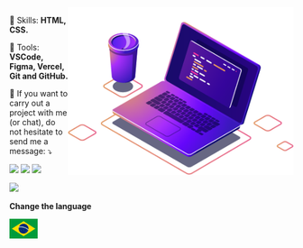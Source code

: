 <img src="https://github.com/MatheusFC2/MatheusFC2/blob/master/computer-illustration.png" min-width="400px" max-width="400px" width="400px" align="right" alt="Computador-Matheus">

<p align="left">
  🦄 Skills: <strong>HTML, CSS.</strong>
</p>

<p align="left">
  💼 Tools: <strong>VSCode, Figma, Vercel, Git and GitHub.</strong>
</p>

<p align="left">
  💌 If you want to carry out a project with me (or chat), do not hesitate to send me a message: ⤵️
</p>

<p align="left">
  <a href="https://instagram.com/omatheusfc" alt="Instagram">
  <img src="https://img.shields.io/badge/-Instagram-DF0174?style=for-the-badge&logo=instagram&logoColor=white&link=https://instagram.com/omatheusfc/"/></a>

  <a href="https://www.linkedin.com/in/matheus-freitas-campos-235305137/" alt="Linkedin">
  <img src="https://img.shields.io/badge/-Linkedin-0e76a8?style=for-the-badge&logo=Linkedin&logoColor=white&link=https://www.linkedin.com/in/matheus-freitas-campos-235305137/" /></a>
  
  <a href="https://github.com/MatheusFC2" alt="Github">
  <img src="https://img.shields.io/badge/GitHub-100000?style=for-the-badge&logo=github&logoColor=white&link=https://github.com/MatheusFC2"/></a>
</p>

<a href="https://www.twitch.tv/math1asfc" alt="Twitch">
  <img src="https://img.shields.io/badge/Twitch-9146FF?style=for-the-badge&logo=twitch&logoColor=white&https://www.twitch.tv/math1asfc"/></a>
</p>

<p align="left">
  <strong>Change the language</strong>
</p>
<p align="left">
  <a href="https://github.com/MatheusFC2/MatheusFC2/blob/master/README-pt.md" alt="turn lenguage">
    <img src="https://github.com/MatheusFC2/MatheusFC2/blob/master/brasil.png" align-content="flex-end" min-width="50px" max-width="50px" width="50px" align="left" alt="Turn Lenguage Portugues">
  </a> 
</p>
  

